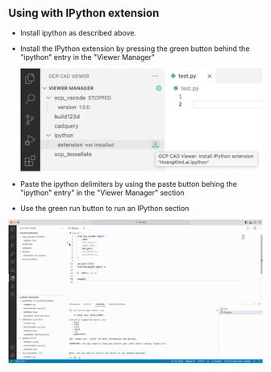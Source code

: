 ## Using with IPython extension

-   Install ipython as described above.
-   Install the IPython extension by pressing the green button behind the "ipython" entry in the "Viewer Manager"

    ![](../screenshots/ipython-extension.png)

-   Paste the ipython delimiters by using the paste button behing the "ipython" entry" in the "Viewer Manager" section
-   Use the green run button to run an IPython section

![](../screenshots/ipython-extension.gif)
